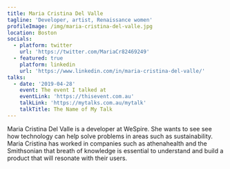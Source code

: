 ```yaml
---
title: Maria Cristina Del Valle
tagline: 'Developer, artist, Renaissance women'
profileImage: /img/maria-cristina-del-valle.jpg
location: Boston
socials:
  - platform: twitter
    url: 'https://twitter.com/MariaCr82469249'
  - featured: true
    platform: linkedin
    url: 'https://www.linkedin.com/in/maria-cristina-del-valle/'
talks:
  - date: '2019-04-28'
    event: The event I talked at
    eventLink: 'https://thisevent.com.au'
    talkLink: 'https://mytalks.com.au/mytalk'
    talkTitle: The Name of My Talk
---
```

Maria Cristina Del Valle is a developer at WeSpire. She wants to see see how technology can help solve problems in areas such as sustainability. Maria Cristina has worked in companies such as athenahealth and the Smithsonian that breath of knowledge is essential to understand and build a product that will resonate with their users.
